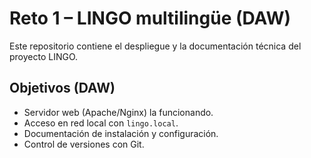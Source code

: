 # Reto 1 – LINGO multilingüe (DAW)
Este repositorio contiene el despliegue y la documentación técnica del proyecto LINGO.
## Objetivos (DAW)
- Servidor web (Apache/Nginx)  la  funcionando.
- Acceso en red local con `lingo.local`.
- Documentación de instalación y configuración.
- Control de versiones con Git.
